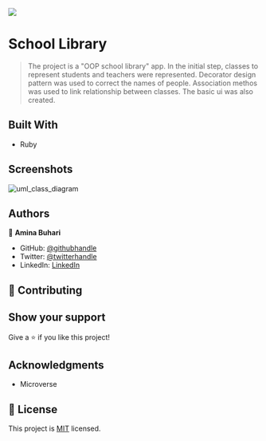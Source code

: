 ![](https://img.shields.io/badge/Microverse-blueviolet)

# School Library

>The project is a "OOP school library" app.  In the initial step, classes to represent students and teachers were represented. Decorator design pattern was used to correct the names of people. Association methos was used to link relationship between classes. The basic ui was also created. 

## Built With

- Ruby 

## Screenshots
![uml_class_diagram](https://user-images.githubusercontent.com/66526480/174448948-ebab922e-4060-4aa2-a173-79fdfb9b9093.png)

## Authors

👤 **Amina Buhari**

- GitHub: [@githubhandle](https://github.com/AminaBuhari)
- Twitter: [@twitterhandle](https://twitter.com/AminaBuhari)
- LinkedIn: [LinkedIn](https://www.linkedin.com/in/amina-buhari/)



## 🤝 Contributing

## Show your support

Give a ⭐️ if you like this project!
## Acknowledgments

- Microverse

## 📝 License

This project is [MIT](./MIT.md) licensed.
